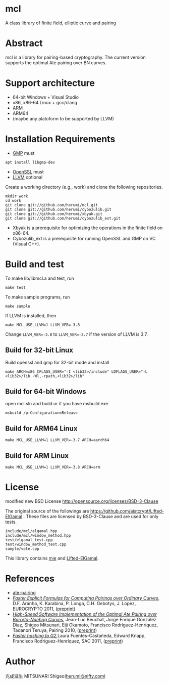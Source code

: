 # mcl

A class library of finite field, elliptic curve and pairing

# Abstract

mcl is a library for pairing-based cryptography.
The current version supports the optimal Ate pairing over BN curves.

# Support architecture

* 64-bit Windows + Visual Studio
* x86, x86-64 Linux + gcc/clang
* ARM
* ARM64
* (maybe any platoform to be supported by LLVM)

# Installation Requirements

* [GMP](https://gmplib.org/) must
```
apt install libgmp-dev
```
* [OpenSSL](https://www.openssl.org/) must
* [LLVM](http://llvm.org/) optional

Create a working directory (e.g., work) and clone the following repositories.
```
mkdir work
cd work
git clone git://github.com/herumi/mcl.git
git clone git://github.com/herumi/cybozulib.git
git clone git://github.com/herumi/xbyak.git
git clone git://github.com/herumi/cybozulib_ext.git
```
* Xbyak is a prerequisite for optimizing the operations in the finite field on x86-64.
* Cybozulib_ext is a prerequisite for running OpenSSL and GMP on VC (Visual C++).

# Build and test
To make lib/libmcl.a and test, run
```
make test
```
To make sample programs, run
```
make sample
```
If LLVM is installed, then
```
make MCL_USE_LLVM=1 LLVM_VER=-3.8
```
Change `LLVM_VER=-3.8` to `LLVM_VER=-3.7` if the version of LLVM is 3.7.

## Build for 32-bit Linux
Build openssl and gmp for 32-bit mode and install <lib32>
```
make ARCH=x86 CFLAGS_USER="-I <lib32>/include" LDFLAGS_USER="-L <lib32>/lib -Wl,-rpath,<lib32>/lib"
```

## Build for 64-bit Windows
open mcl.sln and build or if you have msbuild.exe
```
msbuild /p:Configuration=Release
```

## Build for ARM64 Linux
```
make MCL_USE_LLVM=1 LLVM_VER=-3.7 ARCH=aarch64
```
## Build for ARM Linux
```
make MCL_USE_LLVM=1 LLVM_VER=-3.8 ARCH=arm
```

# License

modified new BSD License
http://opensource.org/licenses/BSD-3-Clause

The original source of the followings are https://github.com/aistcrypt/Lifted-ElGamal .
These files are licensed by BSD-3-Clause and are used for only tests.

```
include/mcl/elgamal.hpp
include/mcl/window_method.hpp
test/elgamal_test.cpp
test/window_method_test.cpp
sample/vote.cpp
```
This library contains [mie](https://github.com/herumi/mie/) and [Lifted-ElGamal](https://github.com/aistcrypt/Lifted-ElGamal/).

# References
* [ate-pairing](https://github.com/herumi/ate-pairing/)
* [_Faster Explicit Formulas for Computing Pairings over Ordinary Curves_](http://dx.doi.org/10.1007/978-3-642-20465-4_5),
 D.F. Aranha, K. Karabina, P. Longa, C.H. Gebotys, J. Lopez,
 EUROCRYPTO 2011, ([preprint](http://eprint.iacr.org/2010/526))
* [_High-Speed Software Implementation of the Optimal Ate Pairing over Barreto-Naehrig Curves_](http://dx.doi.org/10.1007/978-3-642-17455-1_2),
   Jean-Luc Beuchat, Jorge Enrique González Díaz, Shigeo Mitsunari, Eiji Okamoto, Francisco Rodríguez-Henríquez, Tadanori Teruya,
  Pairing 2010, ([preprint](http://eprint.iacr.org/2010/354))
* [_Faster hashing to G2_](http://dx.doi.org/10.1007/978-3-642-28496-0_25),Laura Fuentes-Castañeda,  Edward Knapp,  Francisco Rodríguez-Henríquez,
  SAC 2011, ([preprint](https://eprint.iacr.org/2008/530))

# Author

光成滋生 MITSUNARI Shigeo(herumi@nifty.com)
